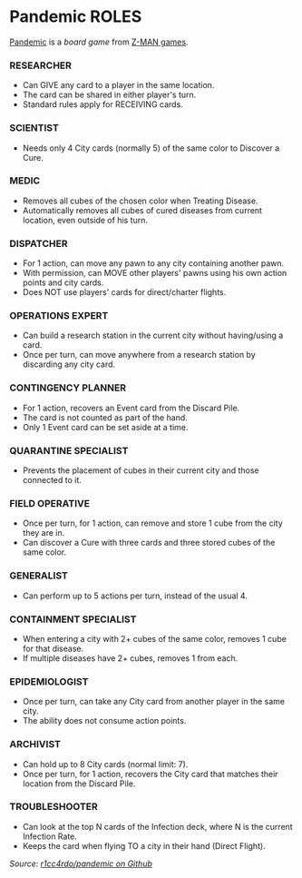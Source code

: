 # Pandemic ROLES

[Pandemic](https://en.wikipedia.org/wiki/Pandemic_(board_game)) is a *board
game* from [Z-MAN games](https://www.zmangames.com/en/games/pandemic/).

### RESEARCHER
* Can GIVE any card to a player in the same location.
* The card can be shared in either player's turn.
* Standard rules apply for RECEIVING cards.

### SCIENTIST
* Needs only 4 City cards (normally 5) of the same color to Discover a Cure.

### MEDIC
* Removes all cubes of the chosen color when Treating Disease.
* Automatically removes all cubes of cured diseases from current location, even outside of his turn.

### DISPATCHER
* For 1 action, can move any pawn to any city containing another pawn.
* With permission, can MOVE other players' pawns using his own action points and city cards.
* Does NOT use players' cards for direct/charter flights.

### OPERATIONS EXPERT
* Can build a research station in the current city without having/using a card.
* Once per turn, can move anywhere from a research station by discarding any city card.

### CONTINGENCY PLANNER
* For 1 action, recovers an Event card from the Discard Pile.
* The card is not counted as part of the hand.
* Only 1 Event card can be set aside at a time.

### QUARANTINE SPECIALIST
* Prevents the placement of cubes in their current city and those connected to it.

### FIELD OPERATIVE
* Once per turn, for 1 action, can remove and store 1 cube from the city they are in.
* Can discover a Cure with three cards and three stored cubes of the same color.

### GENERALIST
* Can perform up to 5 actions per turn, instead of the usual 4.

### CONTAINMENT SPECIALIST
* When entering a city with 2+ cubes of the same color, removes 1 cube for that disease.
* If multiple diseases have 2+ cubes, removes 1 from each.

### EPIDEMIOLOGIST
* Once per turn, can take any City card from another player in the same city.
* The ability does not consume action points.

### ARCHIVIST
* Can hold up to 8 City cards (normal limit: 7).
* Once per turn, for 1 action, recovers the City card that matches their location from the Discard Pile.

### TROUBLESHOOTER
* Can look at the top N cards of the Infection deck, where N is the current Infection Rate.
* Keeps the card when flying TO a city in their hand (Direct Flight).

*Source: [r1cc4rdo/pandemic on Github](https://github.com/r1cc4rdo/pandemic)*